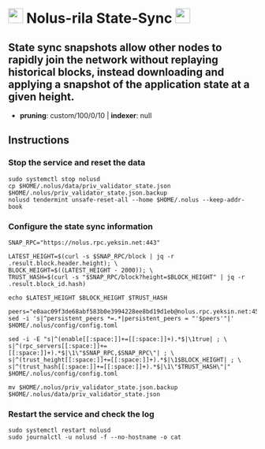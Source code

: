 # <img src="https://user-images.githubusercontent.com/110628975/207869212-823689d2-fa45-47dd-af93-50a8b008bddc.png" width="30" alt=""> Nolus-rila State-Sync <img src="https://user-images.githubusercontent.com/110628975/200305287-749a5db9-d46c-4951-a1ec-cb2852d7af1d.png" width="30"/>

## State sync snapshots allow other nodes to rapidly join the network without replaying historical blocks, instead downloading and applying a snapshot of the application state at a given height.

- **pruning**: custom/100/0/10 | **indexer**: null


## Instructions

### Stop the service and reset the data

```
sudo systemctl stop nolusd
cp $HOME/.nolus/data/priv_validator_state.json $HOME/.nolus/priv_validator_state.json.backup
nolusd tendermint unsafe-reset-all --home $HOME/.nolus --keep-addr-book
```

### Configure the state sync information

```
SNAP_RPC="https://nolus.rpc.yeksin.net:443"

LATEST_HEIGHT=$(curl -s $SNAP_RPC/block | jq -r .result.block.header.height); \
BLOCK_HEIGHT=$((LATEST_HEIGHT - 2000)); \
TRUST_HASH=$(curl -s "$SNAP_RPC/block?height=$BLOCK_HEIGHT" | jq -r .result.block_id.hash)

echo $LATEST_HEIGHT $BLOCK_HEIGHT $TRUST_HASH

peers="e0aac09f3de68abf583b0e3994228ee8bd19d1eb@nolus.rpc.yeksin.net:45656"
sed -i 's|^persistent_peers *=.*|persistent_peers = "'$peers'"|' $HOME/.nolus/config/config.toml

sed -i -E "s|^(enable[[:space:]]+=[[:space:]]+).*$|\1true| ; \
s|^(rpc_servers[[:space:]]+=[[:space:]]+).*$|\1\"$SNAP_RPC,$SNAP_RPC\"| ; \
s|^(trust_height[[:space:]]+=[[:space:]]+).*$|\1$BLOCK_HEIGHT| ; \
s|^(trust_hash[[:space:]]+=[[:space:]]+).*$|\1\"$TRUST_HASH\"|" $HOME/.nolus/config/config.toml

mv $HOME/.nolus/priv_validator_state.json.backup $HOME/.nolus/data/priv_validator_state.json
```

### Restart the service and check the log

```
sudo systemctl restart nolusd
sudo journalctl -u nolusd -f --no-hostname -o cat
```
